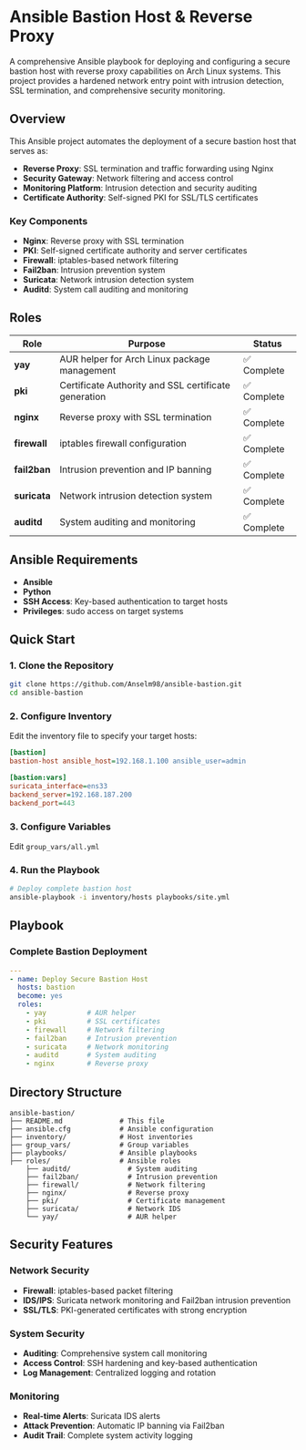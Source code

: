 # Ansible Bastion Host & Reverse Proxy

A comprehensive Ansible playbook for deploying and configuring a secure bastion host with reverse proxy capabilities on Arch Linux systems. This project provides a hardened network entry point with intrusion detection, SSL termination, and comprehensive security monitoring.

## Overview

This Ansible project automates the deployment of a secure bastion host that serves as:

- **Reverse Proxy**: SSL termination and traffic forwarding using Nginx
- **Security Gateway**: Network filtering and access control
- **Monitoring Platform**: Intrusion detection and security auditing
- **Certificate Authority**: Self-signed PKI for SSL/TLS certificates


### Key Components

- **Nginx**: Reverse proxy with SSL termination
- **PKI**: Self-signed certificate authority and server certificates
- **Firewall**: iptables-based network filtering
- **Fail2ban**: Intrusion prevention system
- **Suricata**: Network intrusion detection system
- **Auditd**: System call auditing and monitoring

## Roles

| Role | Purpose | Status |
|------|---------|---------|
| **yay** | AUR helper for Arch Linux package management | ✅ Complete |
| **pki** | Certificate Authority and SSL certificate generation | ✅ Complete |
| **nginx** | Reverse proxy with SSL termination | ✅ Complete |
| **firewall** | iptables firewall configuration | ✅ Complete |
| **fail2ban** | Intrusion prevention and IP banning | ✅ Complete |
| **suricata** | Network intrusion detection system | ✅ Complete |
| **auditd** | System auditing and monitoring | ✅ Complete |

## Ansible Requirements
- **Ansible**
- **Python**
- **SSH Access**: Key-based authentication to target hosts
- **Privileges**: sudo access on target systems


## Quick Start

### 1. Clone the Repository

```bash
git clone https://github.com/Anselm98/ansible-bastion.git
cd ansible-bastion
```

### 2. Configure Inventory

Edit the inventory file to specify your target hosts:

```ini
[bastion]
bastion-host ansible_host=192.168.1.100 ansible_user=admin

[bastion:vars]
suricata_interface=ens33
backend_server=192.168.187.200
backend_port=443
```

### 3. Configure Variables

Edit `group_vars/all.yml`

### 4. Run the Playbook

```bash
# Deploy complete bastion host
ansible-playbook -i inventory/hosts playbooks/site.yml
```

## Playbook

### Complete Bastion Deployment

```yaml
---
- name: Deploy Secure Bastion Host
  hosts: bastion
  become: yes
  roles:
    - yay          # AUR helper
    - pki          # SSL certificates
    - firewall     # Network filtering
    - fail2ban     # Intrusion prevention
    - suricata     # Network monitoring
    - auditd       # System auditing
    - nginx        # Reverse proxy
```
## Directory Structure

```
ansible-bastion/
├── README.md              # This file
├── ansible.cfg            # Ansible configuration
├── inventory/             # Host inventories
├── group_vars/            # Group variables
├── playbooks/             # Ansible playbooks
├── roles/                 # Ansible roles
    ├── auditd/              # System auditing
    ├── fail2ban/            # Intrusion prevention
    ├── firewall/            # Network filtering
    ├── nginx/               # Reverse proxy
    ├── pki/                 # Certificate management
    ├── suricata/            # Network IDS
    └── yay/                 # AUR helper

```

## Security Features

### Network Security
- **Firewall**: iptables-based packet filtering
- **IDS/IPS**: Suricata network monitoring and Fail2ban intrusion prevention
- **SSL/TLS**: PKI-generated certificates with strong encryption

### System Security
- **Auditing**: Comprehensive system call monitoring
- **Access Control**: SSH hardening and key-based authentication
- **Log Management**: Centralized logging and rotation

### Monitoring
- **Real-time Alerts**: Suricata IDS alerts
- **Attack Prevention**: Automatic IP banning via Fail2ban
- **Audit Trail**: Complete system activity logging